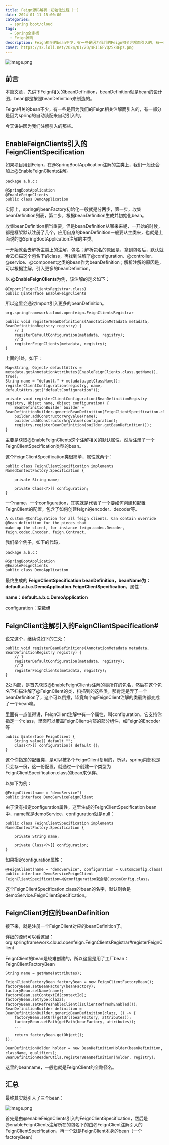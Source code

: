 ```yaml
---
title: Feign源码解析：初始化过程（一） 
date: 2024-01-11 15:00:00
categories:
  - spring boot/cloud
tags:
  - Spring全家桶
  - Feign源码
description: Feign相关的bean不少，有一些是因为我们的Feign相关注解而引入的，有一部分是因为spring的自动装配来自动引入的。
cover: https://s2.loli.net/2024/01/20/sRI1GFVQ2Sk8Epz.png
---
```

![image.png](https://s2.loli.net/2024/01/20/sRI1GFVQ2Sk8Epz.png)

## 前言

本篇文章，先讲下Feign相关的beanDefinition，beanDefinition就是bean的设计图，bean都是按照beanDefinition来制造的。

Feign相关的bean不少，有一些是因为我们的Feign相关注解而引入的，有一部分是因为spring的自动装配来自动引入的。

今天讲讲因为我们注解引入的那些。

## EnableFeignClients引入的FeignClientSpecification

如果项目用到Feign，在@SpringBootApplication注解的主类上，我们一般还会加上@EnableFeignClients注解。

```
package a.b.c；
    
@SpringBootApplication
@EnableFeignClients
public class DemoApplication

```
实际上，spring的beanFactory初始化一般就是分两步，第一步，收集beanDefinition列表，第二步，根据beanDefinition生成并初始化bean。

收集beanDefinition相当重要，但是beanDefinition从哪来来呢，一开始的时候，都是框架默认注册了几个，应用自身的beanDefinition一般要从主类来，也就是上面说的@SpringBootApplication注解的主类。

一开始就会去解析主类上的注解，包名；解析包名的原因是，拿到包名后，默认就会去扫描这个包名下的class，再找到注解了@configuration、@controller、@service、@component之类的bean作为beanDefinition；解析注解的原因是，可以根据注解，引入更多的beanDefinition。

以 **@EnableFeignClients**为例，该注解的定义如下：


```
@Import(FeignClientsRegistrar.class)
public @interface EnableFeignClients

```
所以这里会通过Import引入更多的beanDefinition。

```
org.springframework.cloud.openfeign.FeignClientsRegistrar

public void registerBeanDefinitions(AnnotationMetadata metadata, BeanDefinitionRegistry registry) {
    // 1
    registerDefaultConfiguration(metadata, registry);
    // 2
    registerFeignClients(metadata, registry);
}

```
上面的1处，如下：


```
Map<String, Object> defaultAttrs = metadata.getAnnotationAttributes(EnableFeignClients.class.getName(), true);
String name = "default." + metadata.getClassName();
registerClientConfiguration(registry, name, defaultAttrs.get("defaultConfiguration"));

private void registerClientConfiguration(BeanDefinitionRegistry registry, Object name, Object configuration) {
    BeanDefinitionBuilder builder = BeanDefinitionBuilder.genericBeanDefinition(FeignClientSpecification.class);
    builder.addConstructorArgValue(name);
    builder.addConstructorArgValue(configuration);
    registry.registerBeanDefinition(builder.getBeanDefinition());
}

```

主要是获取@EnableFeignClients这个注解相关的默认属性，然后注册了一个FeignClientSpecification类型的bean。

这个FeignClientSpecification类很简单，属性就两个：


```
public class FeignClientSpecification implements NamedContextFactory.Specification {

	private String name;

	private Class<?>[] configuration;
}

```
一个name，一个configuration，其实就是代表了一个要如何创建和配置FeignClient的配置，包含了如何创建feign的encoder、decoder等。


```
A custom @Configuration for all feign clients. Can contain override @Bean definition for the pieces that
make up the client, for instance feign.codec.Decoder, feign.codec.Encoder, feign.Contract.

```
我们举个例子，如下的代码，



```
package a.b.c；
    
@SpringBootApplication
@EnableFeignClients
public class DemoApplication

```
最终生成的 **FeignClientSpecification beanDefinition，beanName为：default.a.b.c.DemoApplication.FeignClientSpecification**，属性：


**name：default.a.b.c.DemoApplication**

configuration：空数组

## FeignClient注解引入的FeignClientSpecification#

说完这个，继续说如下的二处：


```
public void registerBeanDefinitions(AnnotationMetadata metadata, BeanDefinitionRegistry registry) {
    // 1
    registerDefaultConfiguration(metadata, registry);
    // 2
    registerFeignClients(metadata, registry);
}

```
2处内部，是首先获取@EnableFeignClients注解的类所在的包名，然后在这个包名下扫描注解了@FeignClient的类，扫描到的这些类，那肯定是弄了一个beanDefinition了，这个可以倒推，毕竟每个@FeignClient注解的类最终都变成了一个bean嘛。

里面有一点值得讲，FeignClient注解中有一个属性，叫configuration，它支持你指定一个class，里面可以覆盖FeignClient内部的部分组件，如Feign的Encoder等


```
public @interface FeignClient {
    String value() default "";
    Class<?>[] configuration() default {};
}

```
这个你指定的配置类，是可以被多个FeignClient复用的，所以，spring内部也是只会存一份，这一份配置，就通过一个创建一个类型为FeignClientSpecification.class的bean来保存。

以如下为例：


```
@FeignClient(name = "demoService")
public interface DemoServiceFeignClient

```
由于没有指定configuration属性，这里生成的FeignClientSpecification bean中，name就是demoService，configuration就是null：


```
public class FeignClientSpecification implements NamedContextFactory.Specification {

	private String name;

	private Class<?>[] configuration;
}

```
如果指定configuration属性：


```
@FeignClient(name = "demoService", configuration = CustomConfig.class)
public interface DemoServiceFeignClient
FeignClientSpecification中的configuration就会是CustomConfig.class。

```

这个FeignClientSpecification.class的bean的名字，默认则会是demoService.FeignClientSpecification。

## FeignClient对应的beanDefinition

接下来，就是注册一个FeignClient对应的beanDefinition了。

详细的源码可以看这里：org.springframework.cloud.openfeign.FeignClientsRegistrar#registerFeignClient

FeignClient的bean是较难创建的，所以这里是用了工厂bean：FeignClientFactoryBean


```
String name = getName(attributes);

FeignClientFactoryBean factoryBean = new FeignClientFactoryBean();
factoryBean.setBeanFactory(beanFactory);
factoryBean.setName(name);
factoryBean.setContextId(contextId);
factoryBean.setType(clazz);
factoryBean.setRefreshableClient(isClientRefreshEnabled());
BeanDefinitionBuilder definition = BeanDefinitionBuilder.genericBeanDefinition(clazz, () -> {
    factoryBean.setUrl(getUrl(beanFactory, attributes));
    factoryBean.setPath(getPath(beanFactory, attributes));
    ...

    return factoryBean.getObject();
});

BeanDefinitionHolder holder = new BeanDefinitionHolder(beanDefinition, className, qualifiers);
BeanDefinitionReaderUtils.registerBeanDefinition(holder, registry);

```
这里的beanname，一般也就是FeignClient的全路径名。

## 汇总

最终其实就引入了三个bean：

![image.png](https://s2.loli.net/2024/01/20/xeJgCnhcfukZzK8.png)

首先是由@enableFeignClients引入的FeignClientSpecification，然后是@enableFeignClients注解所在的包名下的由@FeignClient注解引入的FeignClientSpecification，再一个就是FeignClient本身的bean（一个factoryBean）







